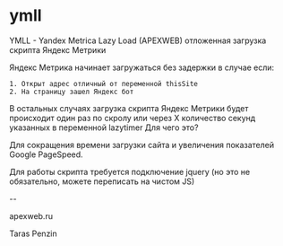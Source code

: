 # ymll

YMLL - Yandex Metrica Lazy Load (APEXWEB)
отложенная загрузка скрипта Яндекс Метрики

Яндекс Метрика начинает загружаться без задержки в случае если:

    1. Открыт адрес отличный от переменной thisSite
    2. На страницу зашел Яндекс бот

В остальных случаях загрузка скрипта Яндекс Метрики будет происходит один раз по скролу или через X количество секунд указанных в переменной lazytimer
Для чего это?

Для сокращения времени загрузки сайта и увеличения показателей Google PageSpeed.

Для работы скрипта требуется подключение jquery (но это не обязательно, можете переписать на чистом JS)

--

apexweb.ru

Taras Penzin
